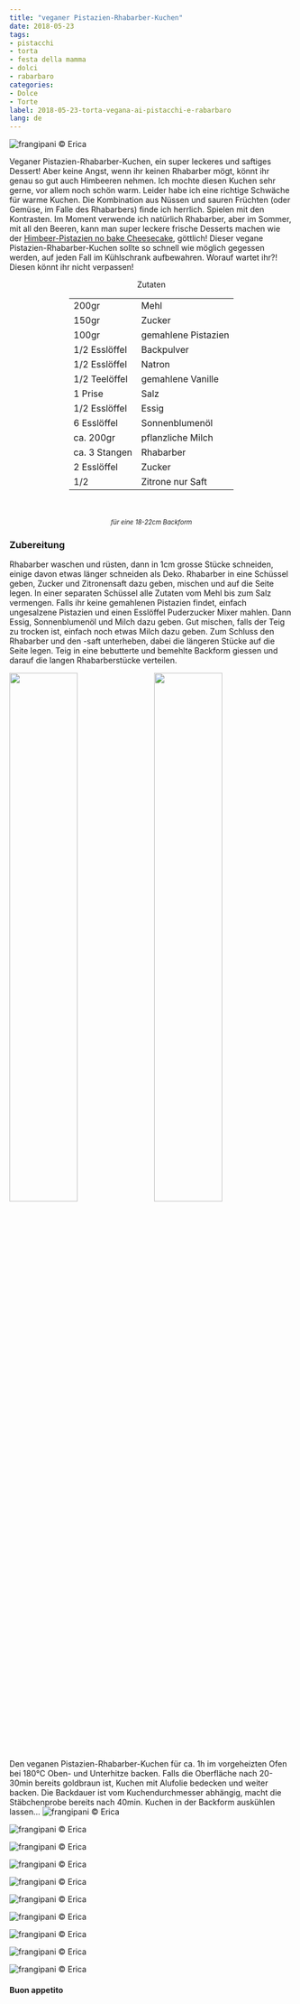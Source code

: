 ```yaml
---
title: "veganer Pistazien-Rhabarber-Kuchen"
date: 2018-05-23
tags:
- pistacchi
- torta
- festa della mamma
- dolci
- rabarbaro
categories:
- Dolce
- Torte
label: 2018-05-23-torta-vegana-ai-pistacchi-e-rabarbaro
lang: de
---
```

![](../2018-05-23-torta-vegana-ai-pistacchi-e-rabarbaro/header.jpg "frangipani © Erica")

Veganer Pistazien-Rhabarber-Kuchen, ein super leckeres und saftiges Dessert! Aber keine Angst, wenn ihr keinen Rhabarber mögt, könnt ihr genau so gut auch Himbeeren nehmen. Ich mochte diesen Kuchen sehr gerne, vor allem noch schön warm. Leider habe ich eine richtige Schwäche für warme Kuchen. Die Kombination aus Nüssen und sauren Früchten (oder Gemüse, im Falle des Rhabarbers) finde ich herrlich. Spielen mit den Kontrasten. Im Moment verwende ich natürlich Rhabarber, aber im Sommer, mit all den Beeren, kann man super leckere frische Desserts machen wie der <a href="https://frangipani.raiano.ch/2016-08-10-no-bake-cheesecake-ai-lamponi-e-pistacchi-de/" target="_blank">Himbeer-Pistazien no bake Cheesecake</a>, göttlich! Dieser vegane Pistazien-Rhabarber-Kuchen sollte so schnell wie möglich gegessen werden, auf jeden Fall im Kühlschrank aufbewahren. Worauf wartet ihr?! Diesen könnt ihr nicht verpassen!

<div id="wrapper" style="text-align: center">
  <div id="yourdiv" style="display: inline-block;">
    <div class="ingredients">
      <div class="ingredients-title">Zutaten</div>
      <table>
        <tbody>
          <tr>
           <td>200gr</td>
            <td>Mehl</td>
          </tr>
          <tr>
            <td>150gr</td>
            <td>Zucker</td>
          </tr>
          <tr>
            <td>100gr</td>
            <td>gemahlene Pistazien</td>
          </tr>
          <tr>
            <td>1/2 Esslöffel</td>
            <td>Backpulver</td>
          </tr>
          <tr>
            <td>1/2 Esslöffel</td>
            <td>Natron</td>
          </tr>
          <tr>
            <td>1/2 Teelöffel</td>
            <td>gemahlene Vanille</td>
          </tr>
          <tr>
            <td>1 Prise</td>
            <td>Salz</td>
          </tr>
          <tr>
            <td>1/2 Esslöffel</td>
            <td>Essig</td>
          </tr>
          <tr>
            <td>6 Esslöffel</td>
            <td>Sonnenblumenöl</td>
          </tr>
          <tr>
            <td>ca. 200gr</td>
            <td>pflanzliche Milch</td>
          </tr>
          <tr>
            <td>ca. 3 Stangen</td>
            <td>Rhabarber</td>
          </tr>
          <tr>
            <td>2 Esslöffel</td>
            <td>Zucker</td>
          </tr>
          <tr>
            <td>1/2</td>
            <td>Zitrone nur Saft</td>
        </tbody>
      </table>
      <br></br>
      <i class="pull-right" style="font-size: 80%;">für eine 18-22cm Backform</i>
    </div>
  </div>
</div>


<h3>
  <font color="grey">
    <i class="fa fa-cogs"></i>
  </font> Zubereitung
</h3>

Rhabarber waschen und rüsten, dann in 1cm grosse Stücke schneiden, einige davon etwas länger schneiden als Deko. Rhabarber in eine Schüssel geben, Zucker und Zitronensaft dazu geben, mischen und auf die Seite legen. In einer separaten Schüssel alle Zutaten vom Mehl bis zum Salz vermengen. Falls ihr keine gemahlenen Pistazien findet, einfach ungesalzene Pistazien und einen Esslöffel Puderzucker Mixer mahlen. Dann Essig, Sonnenblumenöl und Milch dazu geben. Gut mischen, falls der Teig zu trocken ist, einfach noch etwas Milch dazu geben. Zum Schluss den Rhabarber und den -saft unterheben, dabei die längeren Stücke auf die Seite legen. Teig in eine bebutterte und bemehlte Backform giessen und darauf die langen Rhabarberstücke verteilen.
<p>
  <div style="width: 100%; margin-bottom: ">
    <img style="float: left; width: 49%; margin-right: 1%" src="../2018-05-23-torta-vegana-ai-pistacchi-e-rabarbaro/rabarbaro.jpg" alt="" title="frangipani © Erica" />
    <img style="float: left; width: 49%; margin-left: 1%" src="../2018-05-23-torta-vegana-ai-pistacchi-e-rabarbaro/teglia.jpg" alt="" title="frangipani © Erica" />
    <div style="clear: both"></div>
  </div>
</p>

Den veganen Pistazien-Rhabarber-Kuchen für ca. 1h im vorgeheizten Ofen bei 180°C Oben- und Unterhitze backen. Falls die Oberfläche nach 20-30min bereits goldbraun ist, Kuchen mit Alufolie bedecken und weiter backen. Die Backdauer ist vom Kuchendurchmesser abhängig, macht die Stäbchenprobe bereits nach 40min. Kuchen in der Backform auskühlen lassen...
![](../2018-05-23-torta-vegana-ai-pistacchi-e-rabarbaro/risultato1.jpg "frangipani © Erica")

![](../2018-05-23-torta-vegana-ai-pistacchi-e-rabarbaro/risultato2.jpg "frangipani © Erica")

![](../2018-05-23-torta-vegana-ai-pistacchi-e-rabarbaro/risultato3.jpg "frangipani © Erica")

![](../2018-05-23-torta-vegana-ai-pistacchi-e-rabarbaro/risultato4.jpg "frangipani © Erica")

![](../2018-05-23-torta-vegana-ai-pistacchi-e-rabarbaro/risultato5.jpg "frangipani © Erica")

![](../2018-05-23-torta-vegana-ai-pistacchi-e-rabarbaro/risultato6.jpg "frangipani © Erica")

![](../2018-05-23-torta-vegana-ai-pistacchi-e-rabarbaro/risultato7.jpg "frangipani © Erica")

![](../2018-05-23-torta-vegana-ai-pistacchi-e-rabarbaro/risultato8.jpg "frangipani © Erica")

![](../2018-05-23-torta-vegana-ai-pistacchi-e-rabarbaro/risultato9.jpg "frangipani © Erica")

![](../2018-05-23-torta-vegana-ai-pistacchi-e-rabarbaro/risultato10.jpg "frangipani © Erica")

<h4>Buon appetito
  <font color="red">
    <i class="fa fa-smile-o"></i>
  </font>
</h4>